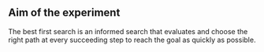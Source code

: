 ## Aim of the experiment

The best first search is  an informed search that evaluates and choose the right path at every succeeding step to reach the goal as quickly as possible.
